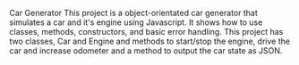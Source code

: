 Car Generator
This project is a object-orientated car generator that simulates a car and it's engine using Javascript. It shows how to use classes, methods, constructors, and basic error handling. This project has two classes, Car and Engine and methods to start/stop the engine, drive the car and increase odometer and a method to output the car state as JSON. 